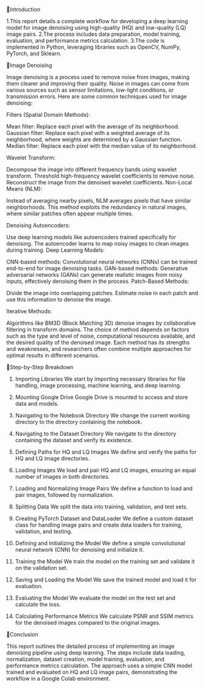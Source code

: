Introduction

1.This report details a complete workflow for developing a deep learning model for image denoising using high-quality (HQ) and low-quality (LQ) image pairs.
2.The process includes data preparation, model training, evaluation, and performance metrics calculation.
3.The code is implemented in Python, leveraging libraries such as OpenCV, NumPy, PyTorch, and Sklearn.

Image Denoising

Image denoising is a process used to remove noise from images, making them clearer and improving their quality. Noise in images can come from various sources such as sensor limitations, low-light conditions, or transmission errors. Here are some common techniques used for image denoising:

Filters (Spatial Domain Methods):

Mean filter: Replace each pixel with the average of its neighborhood.
Gaussian filter: Replace each pixel with a weighted average of its neighborhood, where weights are determined by a Gaussian function.
Median filter: Replace each pixel with the median value of its neighborhood.

Wavelet Transform:

Decompose the image into different frequency bands using wavelet transform.
Threshold high-frequency wavelet coefficients to remove noise.
Reconstruct the image from the denoised wavelet coefficients.
Non-Local Means (NLM):

Instead of averaging nearby pixels, NLM averages pixels that have similar neighborhoods.
This method exploits the redundancy in natural images, where similar patches often appear multiple times.

Denoising Autoencoders:

Use deep learning models like autoencoders trained specifically for denoising.
The autoencoder learns to map noisy images to clean images during training.
Deep Learning Models:

CNN-based methods: Convolutional neural networks (CNNs) can be trained end-to-end for image denoising tasks.
GAN-based methods: Generative adversarial networks (GANs) can generate realistic images from noisy inputs, effectively denoising them in the process.
Patch-Based Methods:

Divide the image into overlapping patches.
Estimate noise in each patch and use this information to denoise the image.

Iterative Methods:

Algorithms like BM3D (Block Matching 3D) denoise images by collaborative filtering in transform domains.
The choice of method depends on factors such as the type and level of noise, computational resources available, and the desired quality of the denoised image. Each method has its strengths and weaknesses, and researchers often combine multiple approaches for optimal results in different scenarios.

Step-by-Step Breakdown

1. Importing Libraries
We start by importing necessary libraries for file handling, image processing, machine learning, and deep learning.

2. Mounting Google Drive
Google Drive is mounted to access and store data and models.

3. Navigating to the Notebook Directory
We change the current working directory to the directory containing the notebook.

4. Navigating to the Dataset Directory
We navigate to the directory containing the dataset and verify its existence.

5. Defining Paths for HQ and LQ Images
We define and verify the paths for HQ and LQ image directories.

6. Loading Images
We load and pair HQ and LQ images, ensuring an equal number of images in both directories.

7. Loading and Normalizing Image Pairs
We define a function to load and pair images, followed by normalization.

8. Splitting Data
We split the data into training, validation, and test sets.

9. Creating PyTorch Dataset and DataLoader
We define a custom dataset class for handling image pairs and create data loaders for training, validation, and testing.

10. Defining and Initializing the Model
We define a simple convolutional neural network (CNN) for denoising and initialize it.

11. Training the Model
We train the model on the training set and validate it on the validation set.

12. Saving and Loading the Model
We save the trained model and load it for evaluation.

13. Evaluating the Model
We evaluate the model on the test set and calculate the loss.

14. Calculating Performance Metrics
We calculate PSNR and SSIM metrics for the denoised images compared to the original images.

Conclusion

This report outlines the detailed process of implementing an image denoising pipeline using deep learning. The steps include data loading, normalization, dataset creation, model training, evaluation, and performance metrics calculation. The approach uses a simple CNN model trained and evaluated on HQ and LQ image pairs, demonstrating the workflow in a Google Colab environment.
